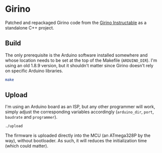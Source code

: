 # Girino

Patched and repackaged Girino code from the [Girino Instructable](http://www.instructables.com/id/Girino-Fast-Arduino-Oscilloscope/) as a standalone C++ project.

## Build

The only prerequisite is the Arduino software installed somewhere and whose location needs to be set at the top of the Makefile (`ARDUINO_DIR`). I'm using an old 1.8.9 version, but it shouldn't matter since Girino doesn't rely on specific Arduino libraries.

``` Bash
make
```

## Upload

I'm using an Arduino board as an ISP, but any other programmer will work, simply adjust the corresponding variables accordingly (`arduino_dir`, `port`, `baudrate` and `programmer`).

``` Bash
./upload
```

The firmware is uploaded directly into the MCU (an ATmega328P by the way), without bootloader.
As such, it will reduces the initialization time (which could matter).
